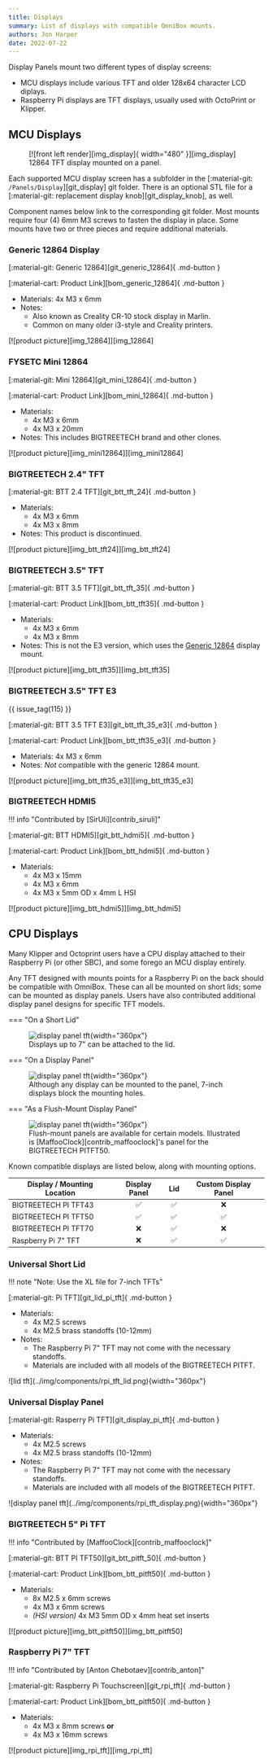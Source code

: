 ```yaml
---
title: Displays
summary: List of displays with compatible OmniBox mounts.
authors: Jon Harper
date: 2022-07-22
---
```


Display Panels mount two different types of display screens:

- MCU displays include various TFT and older 128x64 character LCD diplays.
- Raspberry Pi displays are TFT displays, usually used with OctoPrint or Klipper.

## MCU Displays

<figure markdown>
  [![front left render][img_display]{ width="480" }][img_display]
  <figcaption>12864 TFT display mounted on a panel.</figcaption>
</figure>

Each supported MCU display screen has a subfolder in the [:material-git: `/Panels/Display`][git_display] git folder. There is an optional STL file for a [:material-git: replacement display knob][git_display_knob], as well.

Component names below link to the corresponding git folder. Most mounts require four (4) 6mm M3 screws to fasten the display in place. Some mounts have two or three pieces and require additional materials.

<!-- Template 
<div markdown class="jh-grid-container jh-grid-2">
<div markdown class="jh-grid-para">
[:material-git: Files][git_]{ .md-button }

[:material-cart: Product Link][bom_]{ .md-button }

- Materials:
- Notes:
</div>
<div markdown class="jh-grid-img">
[![product picture][img_]][img_]
</div>
</div>
-->

 
### Generic 12864 Display

<div markdown class="jh-grid-container jh-grid-2">
<div markdown class="jh-grid-para">
[:material-git: Generic 12864][git_generic_12864]{ .md-button }

[:material-cart: Product Link][bom_generic_12864]{ .md-button }

- Materials: 4x M3 x 6mm
- Notes: 
    - Also known as Creality CR-10 stock display in Marlin.
    - Common on many older i3-style and Creality printers.
</div>
<div markdown class="jh-grid-img">
[![product picture][img_12864]][img_12864]
</div>
</div>

### FYSETC Mini 12864

<div markdown class="jh-grid-container jh-grid-2">
<div markdown class="jh-grid-para">
[:material-git: Mini 12864][git_mini_12864]{ .md-button }

[:material-cart: Product Link][bom_mini_12864]{ .md-button }

- Materials: 
    - 4x M3 x 6mm
    - 4x M3 x 20mm
- Notes: This includes BIGTREETECH brand and other clones.
</div>
<div markdown class="jh-grid-img">
[![product picture][img_mini12864]][img_mini12864]
</div>
</div>

### BIGTREETECH 2.4" TFT

<div markdown class="jh-grid-container jh-grid-2">
<div markdown class="jh-grid-para">
[:material-git: BTT 2.4 TFT][git_btt_tft_24]{ .md-button }

- Materials: 
    - 4x M3 x 6mm
    - 4x M3 x 8mm
- Notes: This product is discontinued.
</div>
<div markdown class="jh-grid-img">
[![product picture][img_btt_tft24]][img_btt_tft24]
</div>
</div>

### BIGTREETECH 3.5" TFT

<div markdown class="jh-grid-container jh-grid-2">
<div markdown class="jh-grid-para">
[:material-git: BTT 3.5 TFT][git_btt_tft_35]{ .md-button }

[:material-cart: Product Link][bom_btt_tft35]{ .md-button }

- Materials: 
    - 4x M3 x 6mm
    - 4x M3 x 8mm
- Notes: This is not the E3 version, which uses the [Generic 12864](#generic-12864-display) display mount. 
</div>
<div markdown class="jh-grid-img">
[![product picture][img_btt_tft35]][img_btt_tft35]
</div>
</div>

### BIGTREETECH 3.5" TFT E3

{{ issue_tag(115) }}

<div markdown class="jh-grid-container jh-grid-2">
<div markdown class="jh-grid-para">
[:material-git: BTT 3.5 TFT E3][git_btt_tft_35_e3]{ .md-button }

[:material-cart: Product Link][bom_btt_tft35_e3]{ .md-button }

- Materials: 4x M3 x 6mm
- Notes: *Not* compatible with the generic 12864 mount.

</div>
<div markdown class="jh-grid-img">
[![product picture][img_btt_tft35_e3]][img_btt_tft35_e3]
</div>
</div>

### BIGTREETECH HDMI5

<div markdown class="jh-grid-container jh-grid-2">
<div markdown class="jh-grid-para">
!!! info "Contributed by [SirUli][contrib_siruli]"

[:material-git: BTT HDMI5][git_btt_hdmi5]{ .md-button }

[:material-cart: Product Link][bom_btt_hdmi5]{ .md-button }

- Materials:
    - 4x M3 x 15mm
    - 4x M3 x 6mm
    - 4x M3 x 5mm OD x 4mm L HSI

</div>
<div markdown class="jh-grid-img">
[![product picture][img_btt_hdmi5]][img_btt_hdmi5]
</div>
</div>

## CPU Displays

Many Klipper and Octoprint users have a CPU display attached to their Raspberry Pi (or other SBC), and some forego an MCU display entirely.

Any TFT designed with mounts points for a Raspberry Pi on the back should be compatible with OmniBox. These can all be mounted on short lids; some can be mounted as display panels. Users have also contributed additional display panel designs for specific TFT models.

=== "On a Short Lid"
    <figure markdown>
    ![display panel tft](../img/components/rpi_tft_lid.png){width="360px"}
    <figcaption markdown>Displays up to 7" can be attached to the lid.</figcaption>
    </figure>
=== "On a Display Panel"
    <figure markdown>
    ![display panel tft](../img/components/rpi_tft_display.png){width="360px"}
    <figcaption markdown>Although any display can be mounted to the panel, 7-inch displays block the mounting holes.</figcaption>
    </figure>
=== "As a Flush-Mount Display Panel"
    <figure markdown>
    ![display panel tft](../img/components/rpi_tft_display_flush.png){width="360px"}
    <figcaption markdown>Flush-mount panels are available for certain models. Illustrated is [MaffooClock][contrib_maffooclock]'s panel for the BIGTREETECH PITFT50.</figcaption>
    </figure>

Known compatible displays are listed below, along with mounting options.

| Display / Mounting Location | Display Panel      | Lid                | Custom Display Panel |
|-----------------------------|:------------------:|:------------------:|:--------------------:|
| BIGTREETECH PI TFT43        | :white_check_mark: | :white_check_mark: | :x:                  |
| BIGTREETECH PI TFT50        | :white_check_mark: | :white_check_mark: | :white_check_mark:   |
| BIGTREETECH PI TFT70        | :x:                | :white_check_mark: | :x:                  |
| Raspberry Pi 7" TFT         | :x:                | :white_check_mark: | :white_check_mark:   |

### Universal Short Lid

<div markdown class="jh-grid-container jh-grid-2">
<div markdown class="jh-grid-para">

!!! note "Note: Use the XL file for 7-inch TFTs"

[:material-git: Pi TFT][git_lid_pi_tft]{ .md-button }

- Materials:
    - 4x M2.5 screws
    - 4x M2.5 brass standoffs (10-12mm)
- Notes:
    - The Raspberry Pi 7" TFT may not come with the necessary standoffs.
    - Materials are included with all models of the BIGTREETECH PITFT.
</div>
<div markdown class="jh-grid-img">
![lid tft](../img/components/rpi_tft_lid.png){width="360px"}
</div>
</div>

### Universal Display Panel

<div markdown class="jh-grid-container jh-grid-2">
<div markdown class="jh-grid-para">
[:material-git: Rasperry Pi TFT][git_display_pi_tft]{ .md-button }

- Materials:
    - 4x M2.5 screws
    - 4x M2.5 brass standoffs (10-12mm)
- Notes:
    - The Raspberry Pi 7" TFT may not come with the necessary standoffs.
    - Materials are included with all models of the BIGTREETECH PITFT.

</div>
<div markdown class="jh-grid-img">
![display panel tft](../img/components/rpi_tft_display.png){width="360px"}
</div>
</div>

### BIGTREETECH 5" Pi TFT

<div markdown class="jh-grid-container jh-grid-2">
<div markdown class="jh-grid-para">
!!! info "Contributed by [MaffooClock][contrib_maffooclock]"

[:material-git: BTT PI TFT50][git_btt_pitft_50]{ .md-button }

[:material-cart: Product Link][bom_btt_pitft50]{ .md-button }

- Materials:
    - 8x M2.5 x 6mm screws
    - 4x M3 x 6mm screws
    - *(HSI version)* 4x M3 5mm OD x 4mm heat set inserts

</div>
<div markdown class="jh-grid-img">
[![product picture][img_btt_pitft50]][img_btt_pitft50]
</div>
</div>

### Raspberry Pi 7" TFT

<div markdown class="jh-grid-container jh-grid-2">
<div markdown class="jh-grid-para">
!!! info "Contributed by [Anton Chebotaev][contrib_anton]"

[:material-git: Raspberry Pi Touchscreen][git_rpi_tft]{ .md-button }

[:material-cart: Product Link][bom_btt_pitft50]{ .md-button }

- Materials:
    - 4x M3 x 8mm screws **or**
    - 4x M3 x 16mm screws

</div>
<div markdown class="jh-grid-img">
[![product picture][img_rpi_tft]][img_rpi_tft]
</div>
</div>


[img_display]: ../img/components/display.webp
[img_btt_tft35_e3]: ../img/parts/btt_35tft_e3.webp
[img_12864]: ../img/parts/classic_12864.webp
[img_mini12864]: ../img/parts/mini12864.webp
[img_btt_tft24]: ../img/parts/btt_tft_2.4.webp
[img_btt_tft35]: ../img/parts/btt_tft_3.5.webp
[img_btt_pitft50]: ../img/parts/btt_pitft_5.0.webp
[img_btt_hdmi5]: ../img/parts/btt_hdmi5.webp
[img_rpi_tft]: ../img/parts/rpi_tft.webp